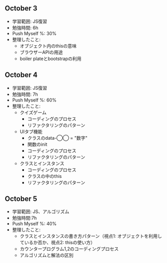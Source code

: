## October 3
- 学習範囲: JS復習
- 勉強時間: 6h
- Push Myself %: 30%
- 整理したこと:
    - オブジェクト内のthisの意味
    - ブラウザーAPIの用途
    - boiler plateとbootstrapの利用

## October 4
- 学習範囲: JS復習
- 勉強時間: 7h
- Push Myself %: 60%
- 整理したこと:
    - クイズゲーム
        - コーディングのプロセス
        - リファクタリングのパターン
    - UIタブ機能
        - クラスのdata-◯◯ = "数字"
        - 関数のinit
        - コーディングのプロセス
        - リファクタリングのパターン
    - クラスとインスタンス
        - コーディングのプロセス
        - クラスの中のthis
        - リファクタリングのパターン

## October 5
- 学習範囲: JS、アルゴリズム
- 勉強時間:7h
- Push Myself %: 40%
- 整理したこと:
    - クラスとインスタンスの書き方パターン（視点1: オブジェクトを利用しているか否か、視点2: thisの使い方）
    - カウンタープログラム1,2のコーディングプロセス
    - アルゴリズムと解法の区別
